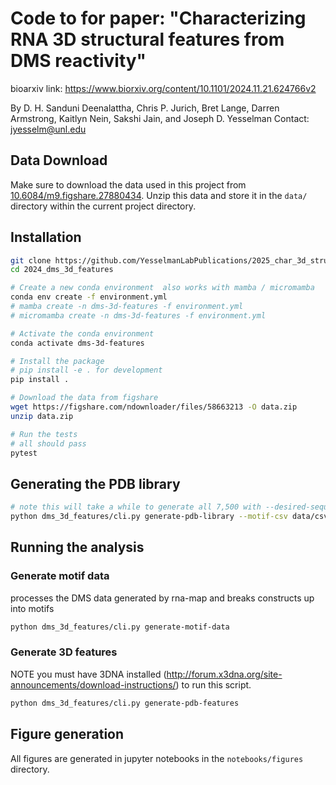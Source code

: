 # Code to for paper: "Characterizing RNA 3D structural features from DMS reactivity"

bioarxiv link: https://www.biorxiv.org/content/10.1101/2024.11.21.624766v2

By D. H. Sanduni Deenalattha, Chris P. Jurich, Bret Lange, Darren Armstrong, Kaitlyn Nein, Sakshi Jain, and Joseph D. Yesselman
Contact: jyesselm@unl.edu


## Data Download
Make sure to download the data used in this project from [10.6084/m9.figshare.27880434](https://figshare.com/ndownloader/files/58663213). Unzip this data and store it in the `data/` directory within the current project directory.


## Installation
```bash
git clone https://github.com/YesselmanLabPublications/2025_char_3d_struct_features
cd 2024_dms_3d_features

# Create a new conda environment  also works with mamba / micromamba
conda env create -f environment.yml
# mamba create -n dms-3d-features -f environment.yml
# micromamba create -n dms-3d-features -f environment.yml

# Activate the conda environment
conda activate dms-3d-features

# Install the package
# pip install -e . for development
pip install . 

# Download the data from figshare
wget https://figshare.com/ndownloader/files/58663213 -O data.zip
unzip data.zip

# Run the tests
# all should pass
pytest 
```

## Generating the PDB library

```bash
# note this will take a while to generate all 7,500 with --desired-sequences 7500
python dms_3d_features/cli.py generate-pdb-library --motif-csv data/csvs/motif_sequences.csv --desired-sequences 7500
```

## Running the analysis 

### Generate motif data
processes the DMS data generated by rna-map and breaks constructs up into motifs
```bash
python dms_3d_features/cli.py generate-motif-data
```

### Generate 3D features
NOTE you must have 3DNA installed (http://forum.x3dna.org/site-announcements/download-instructions/) to run this script. 

```bash
python dms_3d_features/cli.py generate-pdb-features
```

## Figure generation

All figures are generated in jupyter notebooks in the `notebooks/figures` directory. 